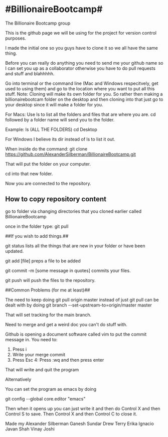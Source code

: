 #BillionaireBootcamp#
===================

The Billionaire Bootcamp group

This is the github page we will be using for the project for version control purposes.

I made the initial one so you guys have to clone it so we all have the same thing.

Before you can really do anything you need to send me your github name so I can set you up as a collaborator otherwise you have to do pull requests and stuff and blahhhhh.

Go into terminal or the command line (Mac and Windows respecitvely, get used to using them) and go to the location where you want to put all this stuff. 
Note: Cloning will make its own folder for you. So rather then making a billionairebootcam folder on the desktop and then cloning into that just go to your desktop since it will make a folder for you.

For Macs: Use ls to list all the folders and files that are where you are. cd followed by a folder name will send you to the folder. 

Example: 
ls  (ALL THE FOLDERS)
cd Desktop

For Windows I believe its dir instead of ls to list it out.

When inside do the command:  git clone https://github.com/AlexanderSilberman/BillionaireBootcamp.git

That will put the folder on your computer.

cd into that new folder.

Now you are connected to the repository.


## How to copy repository content ##

go to folder via changing directories that you cloned earlier called BillionaireBootcamp

once in the folder type: git pull

##If you wish to add things.##

git status lists all the things that are new in your folder or have been updated. 

git add [file] preps a file to be added

git commit -m [some message in quotes] commits your files.

git push will push the files to the repository.

##Common Problems (for me at least)##

The need to keep doing git pull origin master instead of just git pull can be dealt with by doing git branch --set-upstream-to=origin/master master

That will set tracking for the main branch.


Need to merge and get a weird doc you can't do stuff with.

Github is opening a document software called vim to put the commit message in. You need to:
1. Press i
2. Write your merge commit
3. Press Esc
4: Press :wq and then press enter

That will write and quit the program


Alternatively

You can set the program as emacs by doing

git config --global core.editor "emacs"

Then when it opens up you can just write it and then do Control X and then Control S to save. Then Control X and then Control C to close it. 

Made my Alexander Silberman
Ganesh Sundar
Drew Terry
Erika Ignacio
Javan Shah
Vinay Joshi